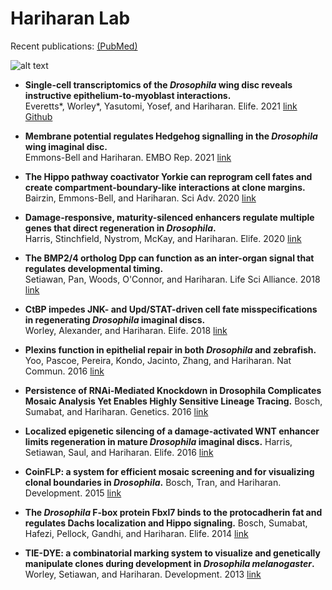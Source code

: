 # Hariharan Lab

Recent publications: [(PubMed)](https://pubmed.ncbi.nlm.nih.gov/?term=Hariharan+IK&show_snippets=off&sort=pubdate)


![alt text](https://github.com/HariharanLab/in_progress/blob/master/Cellcellinteractions.png?raw=true)

* **Single-cell transcriptomics of the *Drosophila* wing disc reveals instructive epithelium-to-myoblast interactions.** \
 Everetts*, Worley*, Yasutomi, Yosef, and Hariharan. Elife. 2021 [link](https://elifesciences.org/articles/61276) [Github](https://github.com/HariharanLab/Everetts_Worley_Yasutomi) 

* **Membrane potential regulates Hedgehog signalling in the *Drosophila* wing imaginal disc.**\
Emmons-Bell and Hariharan. EMBO Rep. 2021 [link](https://www.embopress.org/doi/full/10.15252/embr.202051861)

* **The Hippo pathway coactivator Yorkie can reprogram cell fates and create compartment-boundary-like interactions at clone margins.**
Bairzin, Emmons-Bell, and Hariharan. Sci Adv. 2020 [link](https://advances.sciencemag.org/content/6/50/eabe8159)

* **Damage-responsive, maturity-silenced enhancers regulate multiple genes that direct regeneration in *Drosophila*.**\
Harris, Stinchfield, Nystrom, McKay, and Hariharan. Elife. 2020 [link](https://elifesciences.org/articles/58305)

* **The BMP2/4 ortholog Dpp can function as an inter-organ signal that regulates developmental timing.**\
Setiawan, Pan, Woods, O'Connor, and Hariharan. Life Sci Alliance. 2018 [link](https://www.life-science-alliance.org/content/1/6/e201800216)

* **CtBP impedes JNK- and Upd/STAT-driven cell fate misspecifications in regenerating *Drosophila* imaginal discs.**\
Worley, Alexander, and Hariharan. Elife. 2018 [link](https://elifesciences.org/articles/30391)

* **Plexins function in epithelial repair in both *Drosophila* and zebrafish.**
Yoo, Pascoe, Pereira, Kondo, Jacinto, Zhang, and Hariharan. Nat Commun. 2016 [link](https://www.nature.com/articles/ncomms12282)

* **Persistence of RNAi-Mediated Knockdown in Drosophila Complicates Mosaic Analysis Yet Enables Highly Sensitive Lineage Tracing.**
Bosch, Sumabat, and Hariharan. Genetics. 2016 [link](https://academic.oup.com/genetics/article/203/1/109/5930298)

* **Localized epigenetic silencing of a damage-activated WNT enhancer limits regeneration in mature *Drosophila* imaginal discs.**
Harris, Setiawan, Saul, and Hariharan. Elife. 2016 [link](https://elifesciences.org/articles/11588)

* **CoinFLP: a system for efficient mosaic screening and for visualizing clonal boundaries in *Drosophila*.**
Bosch, Tran, and Hariharan. Development. 2015 [link](https://journals.biologists.com/dev/article/142/3/597/47170/CoinFLP-a-system-for-efficient-mosaic-screening)

* **The *Drosophila* F-box protein Fbxl7 binds to the protocadherin fat and regulates Dachs localization and Hippo signaling.**
Bosch, Sumabat, Hafezi, Pellock, Gandhi, and Hariharan. Elife. 2014 [link](https://elifesciences.org/articles/03383)

* **TIE-DYE: a combinatorial marking system to visualize and genetically manipulate clones during development in *Drosophila melanogaster*.**
Worley, Setiawan, and Hariharan. Development. 2013 [link](https://journals.biologists.com/dev/article/140/15/3275/45847/TIE-DYE-a-combinatorial-marking-system-to)
